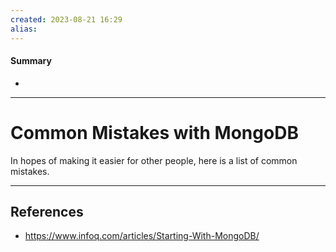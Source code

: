 ```yaml
---
created: 2023-08-21 16:29
alias: 
---
```

#### Summary
+ 

----
# Common Mistakes with MongoDB

In hopes of making it easier for other people, here is a list of common mistakes.



----

## References
+ https://www.infoq.com/articles/Starting-With-MongoDB/